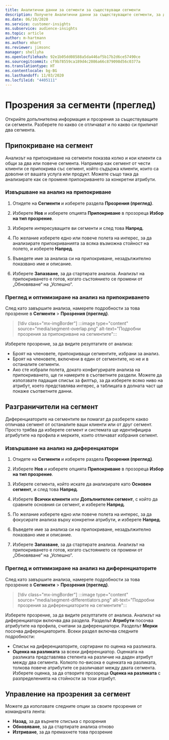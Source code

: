 ```yaml
---
title: Аналитични данни за сегменти за съществуващи сегменти
description: Получете Аналитични данни за съществуващите сегменти, за да видите разликите и общите черти.
ms.date: 06/10/2020
ms.service: customer-insights
ms.subservice: audience-insights
ms.topic: article
author: m-hartmann
ms.author: mhart
ms.reviewer: jimsonc
manager: shellyha
ms.openlocfilehash: 92e1b05dd08588a5da446af5b17b2d6ce57490ce
ms.sourcegitcommit: cf9b78559ca189d4c2086a66c879098d56c0377a
ms.translationtype: HT
ms.contentlocale: bg-BG
ms.lasthandoff: 11/03/2020
ms.locfileid: "4405111"
---
```

# <a name="segment-insights-preview"></a>Прозрения за сегменти (преглед)

Открийте допълнителна информация и прозрения за съществуващите си сегменти. Разберете по какво се отличават и по какво си приличат два сегмента.

## <a name="segment-overlap"></a>Припокриване на сегмент

Анализът на припокриване на сегменти показва колко и кои клиенти са общи за два или повече сегмента. Например как сегмент от чести клиенти се припокрива със сегмент, който съдържа клиенти, които са доволни от вашата услуга или продукт.
Можете също така да анализирате как се променя припокриването за конкретни атрибути.

### <a name="run-an-overlap-analysis"></a>Извършване на анализ на припокриване

1. Отидете на **Сегменти** и изберете раздела **Прозрения (преглед)**.

1. Изберете **Нов** и изберете опцията **Припокриване** в прозореца **Избор на тип прозрение**.

1. Изберете интересуващите ви сегменти и след това **Напред**.

1. По желание изберете едно или повече полета на интерес, за да анализирате припокриванията за всяка възможна стойност на полето, и изберете **Напред**.

1. Въведете име за анализа си на припокриване, незадължително показвано име и описание.

1. Изберете **Запазване**, за да стартирате анализа. Анализът на припокриването е готов, когато състоянието се промени от „Обновяване“ на „Успешно“.

### <a name="view-and-optimize-an-overlap-analysis"></a>Преглед и оптимизиране на анализ на припокриването

След като завършите анализа, намерете подробности за това прозрение в **Сегменти** > **Прозрения (преглед)**.

> [!div class="mx-imgBorder"]
> :::image type="content" source="media/segment-overlap.png" alt-text="Подробни прозрения за припокриване на сегментите":::

Изберете прозрение, за да видите резултатите от анализа:

- Броят на членовете, припокриващи сегментите, избрани за анализ.
- Броят на членовете, включени в един от сегментите, но не и в останалите сегменти.
- Ако сте избрали полета, докато конфигурирате анализа на припокриването, ще ги намерите в съответните раздели. Можете да използвате падащия списък за филтър, за да изберете всяко ниво на атрибут, което представлява интерес, а таблицата в долната част ще покаже съответните данни.

## <a name="segment-differentiators"></a>Разграничители на сегмент

Диференциаторите на сегментите ви помагат да разберете какво отличава сегмент от останалите ваши клиенти или от друг сегмент. Просто трябва да изберете сегмент и системата ще идентифицира атрибутите на профила и мерките, които отличават избрания сегмент.

### <a name="run-a-differentiator-analysis"></a>Извършване на анализ на диференциатори

1. Отидете на **Сегменти** и изберете раздела **Прозрения (преглед)**.

1. Изберете **Нов** и изберете опцията **Припокриване** в прозореца **Избор на тип прозрение**.

1. Изберете сегмента, който искате да анализирате като **Основен сегмент**, и след това **Напред**.

1. Изберете **Всички клиенти** или **Допълнителен сегмент**, с който да сравните основния си сегмент, и изберете **Напред**.

1. По желание изберете едно или повече полета на интерес, за да фокусирате анализа върху конкретни атрибути, и изберете **Напред**.

1. Въведете име за анализа си на припокриване, незадължително показвано име и описание.

1. Изберете **Запазване**, за да стартирате анализа. Анализът на припокриването е готов, когато състоянието се промени от „Обновяване“ на „Успешно“.

### <a name="view-and-optimize-a-differentiators-analysis"></a>Преглед и оптимизиране на анализ на диференциаторите

След като завършите анализа, намерете подробности за това прозрение в **Сегменти** > **Прозрения (преглед)**.

> [!div class="mx-imgBorder"]
> :::image type="content" source="media/segment-differentiators.png" alt-text="Подробни прозрения за диференциаторите на сегментите":::

Изберете прозрение, за да видите резултатите от анализа. Анализът на диференциатори включва два раздела. Разделът **Атрибути** посочва атрибутите на профила, считани за диференциатори. Разделът **Мерки** посочва диференциаторите. Всеки раздел включва следните подробности:

- Списък на диференциаторите, сортирани по оценка на разликата.
- **Оценка на разликата** за всеки диференциатор. Оценката на разликата представлява степента на различие на даден атрибут между два сегмента. Колкото по-висока е оценката на разликата, толкова повече атрибутите се различават между двата сегмента. Изберете оценка, за да отворите прозореца **Оценка на разликата** с разпределенията на стойности за този атрибут.

## <a name="manage-segment-insights"></a>Управление на прозрения за сегмент

Можете да използвате следните опции за своите прозрения от командната лента:

- **Назад**, за да върнете списъка с прозрения
- **Обновяване**, за да стартирате анализа отново
- **Изтриване**, за да премахнете това прозрение
